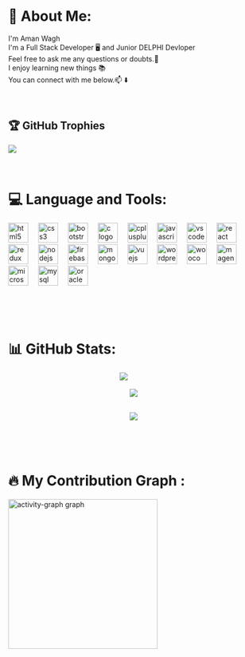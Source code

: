 # 💫 About Me:
I'm Aman Wagh<br>I'm a Full Stack Developer 🖥️ and Junior DELPHI Devloper<br>Feel free to ask me any questions or doubts.💬<br>I enjoy learning new things 📚<br>You can connect with me below.📫 ⬇️
<br/><br/><br/>


## 🏆 GitHub Trophies
![](https://github-profile-trophy.vercel.app/?username=Aman0740&theme=radical&no-frame=false&no-bg=true&margin-w=4)<br/><br/><br/>

# 💻 Language and Tools:
<div align="left">
  <img src="https://cdn.jsdelivr.net/gh/devicons/devicon/icons/html5/html5-original.svg" height="40" alt="html5 logo"  />
  <img width="12" />
  <img src="https://cdn.jsdelivr.net/gh/devicons/devicon/icons/css3/css3-original.svg" height="40" alt="css3 logo"  />
  <img width="12" />
  <img src="https://cdn.jsdelivr.net/gh/devicons/devicon/icons/bootstrap/bootstrap-original.svg" height="40" alt="bootstrap logo"  />
  <img width="12" />
  <img src="https://skillicons.dev/icons?i=c" height="40" alt="c logo"  />
  <img width="12" />
  <img src="https://cdn.jsdelivr.net/gh/devicons/devicon/icons/cplusplus/cplusplus-original.svg" height="40" alt="cplusplus logo"  />
  <img width="12" />
  <img src="https://cdn.jsdelivr.net/gh/devicons/devicon/icons/javascript/javascript-original.svg" height="40" alt="javascript logo"  />
  <img width="12" />
  <img src="https://cdn.jsdelivr.net/gh/devicons/devicon/icons/vscode/vscode-original.svg" height="40" alt="vscode logo"  />
  <img width="12" />
  <img src="https://cdn.jsdelivr.net/gh/devicons/devicon/icons/react/react-original.svg" height="40" alt="react logo"  />
  <img width="12" />
  <img src="https://cdn.jsdelivr.net/gh/devicons/devicon/icons/redux/redux-original.svg" height="40" alt="redux logo"  />
  <img width="12" />
  <img src="https://cdn.jsdelivr.net/gh/devicons/devicon/icons/nodejs/nodejs-original.svg" height="40" alt="nodejs logo"  />
  <img width="12" />
  <img src="https://cdn.jsdelivr.net/gh/devicons/devicon/icons/firebase/firebase-plain.svg" height="40" alt="firebase logo"  />
  <img width="12" />
  <img src="https://cdn.jsdelivr.net/gh/devicons/devicon/icons/mongodb/mongodb-original.svg" height="40" alt="mongodb logo"  />
  <img width="12" />
  <img src="https://cdn.jsdelivr.net/gh/devicons/devicon/icons/vuejs/vuejs-original.svg" height="40" alt="vuejs logo"  />
  <img width="12" />
  <img src="https://cdn.jsdelivr.net/gh/devicons/devicon/icons/wordpress/wordpress-original.svg" height="40" alt="wordpress logo"  />
  <img width="12" />
  <img src="https://cdn.jsdelivr.net/gh/devicons/devicon/icons/woocommerce/woocommerce-original.svg" height="40" alt="woocommerce logo"  />
  <img width="12" />
  <img src="https://cdn.jsdelivr.net/gh/devicons/devicon/icons/magento/magento-original.svg" height="40" alt="magento logo"  />
  <img width="12" />
  <img src="https://cdn.jsdelivr.net/gh/devicons/devicon/icons/microsoftsqlserver/microsoftsqlserver-plain.svg" height="40" alt="microsoftsqlserver logo"  />
  <img width="12" />
  <img src="https://cdn.jsdelivr.net/gh/devicons/devicon/icons/mysql/mysql-original.svg" height="40" alt="mysql logo"  />
  <img width="12" />
  <img src="https://cdn.jsdelivr.net/gh/devicons/devicon/icons/oracle/oracle-original.svg" height="40" alt="oracle logo"  />
</div>

<br/><br/><br/>
# 📊 GitHub Stats:
<div align="center">
  
  ![](https://github-readme-stats.vercel.app/api?username=Aman0740&theme=dark&hide_border=false&include_all_commits=true&count_private=false) &nbsp;&nbsp;&nbsp;&nbsp;&nbsp;&nbsp;&nbsp;&nbsp;&nbsp;
  
  ![](https://github-readme-stats.vercel.app/api/top-langs/?username=Aman0740&theme=dark&hide_border=false&include_all_commits=true&count_private=false&layout=compact)<br/><br/>
  
  ![](https://github-readme-streak-stats.herokuapp.com/?user=Aman0740&theme=dark&hide_border=false)
</div><br/><br/><br/>


# 🔥   My Contribution Graph :
<div align="left">
  <img src="https://github-readme-activity-graph.vercel.app/graph?username=Aman0740&radius=16&theme=react&area=true&order=5" height="300" alt="activity-graph graph"  />
</div>




<!-- Proudly created with GPRM ( https://gprm.itsvg.in ) -->
